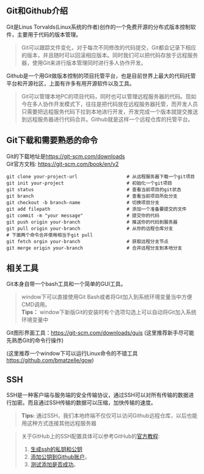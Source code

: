 ## Git和Github介绍 ##

Git是Linus Torvalds(Linux系统的作者)创作的一个免费开源的分布式版本控制软件，主要用于代码的版本管理。

>Git可以跟踪文件变化，对于每次不同修改的代码提交，Git都会记录下相应的版本，并且随时可以回滚相应版本。同时我们可以把代码存放于远程服务器，使用Git来进行版本管理同时进行多人协作开发。

Github是一个用Git做版本控制的项目托管平台，也是目前世界上最大的代码托管平台和开源社区，上面有许多有用开源软件以及工具。

>Git可以管理本地PC的项目代码，同时也可以管理远程服务器的代码。现如今在多人协作开发模式下，往往是把代码放在远程服务器托管，而开发人员只需要把远程服务代码下拉到本地进行开发，开发完成一个版本就提交推送到远程服务器进行代码合并。Github就是这样一个远程仓库的托管平台。
## Git下载和需要熟悉的命令

Git的下载地址是<https://git-scm.com/downloads>   
Git官方文档: <https://git-scm.com/book/en/v2>

    git clone your-project-url                  # 从远程服务器下载一个git项目
    git init your-project                       # 初始化一个git项目
	git status                                  # 查看当前项目的git状态
	git branch                                  # 查看当前项目所处分支
	git checkout -b branch-name                 # 切换项目分支
	git add filepath                            # 添加一个准备要提交的文件
	git commit -m "your message"                # 提交你的代码
	git push origin your-branch                 # 推送你的代码到服务器
	git pull origin your-branch                 # 从你的远程仓库分支
	# 下面两个命令合并使用相当于git pull
	git fetch orgin your-branch                 # 获取远程分支节点
	git merge origin your-branch                # 合并远程分支到本地分支



## 相关工具
Git本身自带一个bash工具和一个简单的GUI工具。  
>window下可以直接使用Git Bash或者将Git加入到系统环境变量当中方便CMD调用。  
>**Tips：** window下新版Git的安装时有个选项勾选上可以自动将Git加入系统环境变量中

Git图形界面工具：<https://git-scm.com/downloads/guis> (这里推荐新手尽可能先熟悉Git的命令行操作)

(这里推荐一个window下可以运行Linux命令的不错工具<https://github.com/bmatzelle/gow>)


## SSH

SSH是一种客户端与服务端的安全传输协议，通过SSH可以对所有传输的数据进行加密。而且通过SSH传输的数据可以压缩，加快传输的速度。
> **Tips:** 通过SSH，我们本地终端不仅仅可以访问Github远程仓库，以后也能用这种方式连接其他远程服务器

> 关于GitHub上的SSH配置具体可以参考GitHub的[官方教程](https://help.github.com/articles/connecting-to-github-with-ssh/):   
> 1. [生成ssh的私钥和公钥](https://help.github.com/articles/generating-a-new-ssh-key-and-adding-it-to-the-ssh-agent/)  
> 2. [添加公钥到Github账户](https://help.github.com/articles/adding-a-new-ssh-key-to-your-github-account/)。  
> 3. [测试添加是否成功](https://help.github.com/articles/testing-your-ssh-connection/)。
